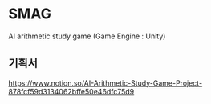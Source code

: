 # SMAG
AI arithmetic study game
(Game Engine : Unity)


## 기획서
https://www.notion.so/AI-Arithmetic-Study-Game-Project-878fcf59d3134062bffe50e46dfc75d9
